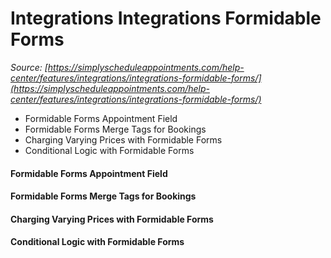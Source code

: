 # Integrations Integrations Formidable Forms


*Source: [https://simplyscheduleappointments.com/help-center/features/integrations/integrations-formidable-forms/](https://simplyscheduleappointments.com/help-center/features/integrations/integrations-formidable-forms/)*

- Formidable Forms Appointment Field
- Formidable Forms Merge Tags for Bookings
- Charging Varying Prices with Formidable Forms
- Conditional Logic with Formidable Forms

#### Formidable Forms Appointment Field

#### Formidable Forms Merge Tags for Bookings

#### Charging Varying Prices with Formidable Forms

#### Conditional Logic with Formidable Forms
